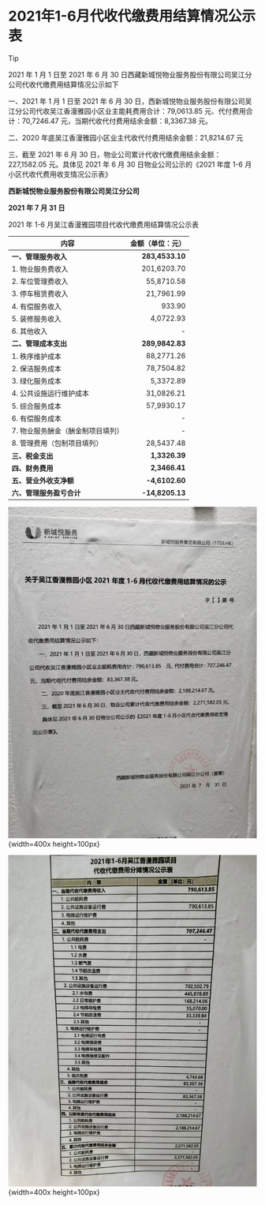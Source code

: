 # 2021年1-6月代收代缴费用结算情况公示表

> [!TIP]
> 2021 年 1 月 1 日至 2021 年 6 月 30 日西藏新城悦物业服务股份有限公司吴江分公司代收代缴费用结算情况公示如下

一、2021 年 1 月 1 日至 2021 年 6 月 30 日，西新城悦物业服务股份有限公司吴江分公司代收吴江香漫雅园小区业主能耗费用合计：79,0613.85 元、代付费用合计：70,7246.47 元，当期代收代付费用结余金额：8,3367.38 元。

二、2020 年底吴江香漫雅园小区业主代收代付费用结余金额：21,8214.67 元

三、截至 2021 年 6 月 30 日，物业公司累计代收代缴费用结余金额：227,1582.05 元。具体见 2021 年 6 月 30 日物业公司公示的《2021 年度 1-6 月小区代收代费用收支情况公示表》

**西新城悦物业服务股份有限公司吴江分公司**

**2021 年 7 月 31 日**


2021 年 1-6 月吴江香漫雅园项目代收代缴费用结算情况公示表

| 内容                              | 金额（单位：元） |
| --------------------------------- | ---------------: |
| **一、管理服务收入**              |  **283,4533.10** |
| 1. 物业服务费收入                 |      201,6203.70 |
| 2. 车位管理费收入                 |       55,8710.58 |
| 3. 停车租赁费收入                 |       21,7961.99 |
| 4. 有偿服务收入                   |           933.90 |
| 5. 装修服务收入                   |        4,0722.93 |
| 6. 其他收入                       |                - |
| **二、管理成本支出**              |  **289,9842.83** |
| 1. 秩序维护成本                   |       88,2771.26 |
| 2. 保洁服务成本                   |       78,7504.82 |
| 3. 绿化服务成本                   |        5,3372.89 |
| 4. 公共设施运行维护成本           |       31,0826.21 |
| 5. 综合服务成本                   |       57,9930.17 |
| 6. 有偿服务成本                   |                - |
| 7. 物业服务酬金（酬金制项目填列） |                - |
| 8. 管理费用（包制项目填列）       |       28,5437.48 |
| **三、税金支出**                  |    **1,3326.39** |
| **四、财务费用**                  |    **2,3466.41** |
| **五、营业外收支净额**            |   **-4,6102.60** |
| **六、管理服务盈亏合计**          |  **-14,8205.13** |

![2021年1-6月吴江香漫雅园项目代收代缴费用结算情况公示表](/public/images/2021-6-2-1.jpg){width=400x height=100px}

![2021年1-6月吴江香漫雅园项目代收代缴费用结算情况公示表](/public/images/2021-6-2-2.jpg){width=400x height=100px}